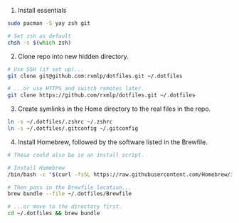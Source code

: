 


1. Install essentials

```zsh
sudo pacman -S yay zsh git
```

```zsh
# Set zsh as default
chsh -s $(which zsh)
```

2.  Clone repo into new hidden directory.

```zsh
# Use SSH (if set up)...
git clone git@github.com:rxmlp/dotfiles.git ~/.dotfiles
```

```zsh
# ...or use HTTPS and switch remotes later.
git clone https://github.com/rxmlp/dotfiles.git ~/.dotfiles
```


3. Create symlinks in the Home directory to the real files in the repo.

```zsh
ln -s ~/.dotfiles/.zshrc ~/.zshrc
ln -s ~/.dotfiles/.gitconfig ~/.gitconfig
```


4. Install Homebrew, followed by the software listed in the Brewfile.

```zsh
# These could also be in an install script.

# Install Homebrew
/bin/bash -c "$(curl -fsSL https://raw.githubusercontent.com/Homebrew/install/HEAD/install.sh)"

# Then pass in the Brewfile location...
brew bundle --file ~/.dotfiles/Brewfile

# ...or move to the directory first.
cd ~/.dotfiles && brew bundle
```